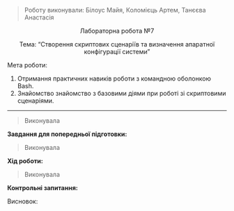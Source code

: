 > Роботу виконували: Білоус Майя, Коломієць Артем, Танєєва Анастасія
<p align="center"> 
Лабораторна робота №7
</p>

<p align="center"> 
Тема: “Створення скриптових сценаріїв та визначення апаратної конфігурації системи”
</p>

Мета роботи: 

1. Отримання практичних навиків роботи з командною оболонкою Bash.
2. Знайомство знайомство з базовими діями при роботі зі скриптовими сценаріями.




---

> Виконувала 

__Завдання для попередньої підготовки:__

> Виконувала 

__Хід роботи:__

> Виконувала 

__Контрольні запитання:__

Висновок:
